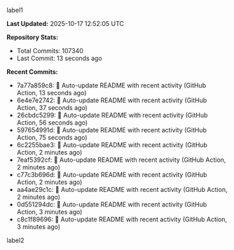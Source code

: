 
label1 
<!-- ACTIVITY_START -->
**Last Updated:** 2025-10-17 12:52:05 UTC

**Repository Stats:**
- Total Commits: 107340
- Last Commit: 13 seconds ago

**Recent Commits:**
- 7a77a859c8: 🤖 Auto-update README with recent activity (GitHub Action, 13 seconds ago)
- 6e4e7e2742: 🤖 Auto-update README with recent activity (GitHub Action, 37 seconds ago)
- 26cbdc5299: 🤖 Auto-update README with recent activity (GitHub Action, 56 seconds ago)
- 597654991d: 🤖 Auto-update README with recent activity (GitHub Action, 75 seconds ago)
- 6c2255bae3: 🤖 Auto-update README with recent activity (GitHub Action, 2 minutes ago)
- 7eaf5392cf: 🤖 Auto-update README with recent activity (GitHub Action, 2 minutes ago)
- c77c3b696d: 🤖 Auto-update README with recent activity (GitHub Action, 2 minutes ago)
- aa4ae29c1c: 🤖 Auto-update README with recent activity (GitHub Action, 2 minutes ago)
- 0d551294dc: 🤖 Auto-update README with recent activity (GitHub Action, 3 minutes ago)
- c8c1f89696: 🤖 Auto-update README with recent activity (GitHub Action, 3 minutes ago)
<!-- ACTIVITY_END -->

label2
